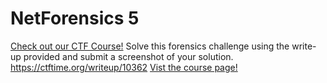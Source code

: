 # NetForensics 5

[Check out our CTF Course!](https://academy.hoppersroppers.org/mod/page/view.php?id=603)
Solve this forensics challenge using the write-up provided and submit a screenshot of your solution. <https://ctftime.org/writeup/10362> 
[Vist the course page!](https://academy.hoppersroppers.org/mod/page/view.php?id=603)
